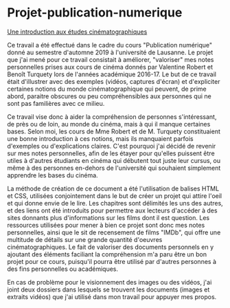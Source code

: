 # Projet-publication-numerique
<u>Une introduction aux études cinématographiques</u>

Ce travail a été effectué dans le cadre du cours "Publication numérique" donné au semestre d'automne 2019 à l'université de Lausanne. Le projet que j'ai mené pour ce travail consistait à améliorer, "valoriser" mes notes personnelles prises aux cours de cinéma donnés par Valentine Robert et Benoît Turquety lors de l'années académique 2016-17. Le but de ce travail était d'illustrer avec des exemples (vidéos, captures d'écran) et d'expliciter certaines notions du monde cinématographique qui peuvent, de prime abord, paraitre obscures ou peu compréhensibles aux personnes qui ne sont pas familières avec ce milieu.

Ce travail vise donc à aider la compréhension de personnes s'intéressant, de près ou de loin, au monde du cinéma, mais à qui il manque certaines bases. Selon moi, les cours de Mme Robert et de M. Turquety constituaient une bonne introduction à ces notions, mais ils manquaient parfois d'exemples ou d'explications claires. C'est pourquoi j'ai décidé de revenir sur mes notes personnelles, afin de les étayer pour qu'elles puissent être utiles à d'autres étudiants en cinéma qui débutent tout juste leur cursus, ou même à des personnes en-dehors de l'université qui souhaient simplement apprendre les bases du cinéma.

La méthode de création de ce document a été l'utilisation de balises HTML et CSS, utilisées conjointement dans le but de créer un projet qui attire l'oeil et qui donne envie de le lire. Les chapitres sont délimités les uns des autres, et des liens ont été introduits pour permettre aux lecteurs d'accéder à des sites donnants plus d'informations sur les films dont il est question. Les ressources utilisées pour mener à bien ce projet sont donc mes notes personnelles, ainsi que le sit de recensement de films "IMDb", qui offre une multitude de détails sur une grande quantité d'oeuvres cinématographiques. Le fait de valoriser des documents personnels en y ajoutant des éléments faciliant la compréhension m'a paru être un bon projet pour ce cours, puisqu'il pourra être utilisé par d'autres personnes à des fins personnelles ou académiques.

En cas de problème pour le visionnement des images ou des vidéos, j'ai joint deux dossiers dans lesquels se trouvent les documents (images et extraits vidéos) que j'ai utilisé dans mon travail pour appuyer mes propos. 
